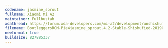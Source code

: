 ```yaml
---
codename: jasmine_sprout
fullname: Xiaomi Mi A2
maintainer: Fullbustah
xdathread: https://forum.xda-developers.com/mi-a2/development/unshishufied-bootleggersrom-4-0-t3885588
filename: BootleggersROM-Pie4jasmine_sprout.4.2-Stable-Shishufied-20190611-211616.zip
newformat: true
buildsize: 827885337
---
```

